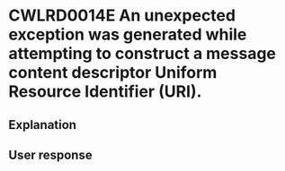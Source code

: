# CWLRD0014E An unexpected exception was generated while attempting to construct a message content descriptor Uniform Resource Identifier (URI).

## Explanation

## User response